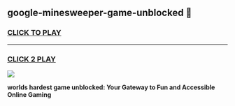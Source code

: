 
## google-minesweeper-game-unblocked 👋
<h3>
<a href="https://premium.freeplayer.one?title=google-minesweeper-game-unblocked&ref=14F">CLICK TO PLAY</a></h3>
<hr>

<h3>
<a href="https://premium.freeplayer.one?title=google-minesweeper-game-unblocked&ref=14F">CLICK 2 PLAY</a>
  
</h3>

<a href="https://premium.freeplayer.one?title=google-minesweeper-game-unblocked&ref=12F/"><img src="https://clearcache.store/games.png"></a>


**worlds hardest game unblocked: Your Gateway to Fun and Accessible Online Gaming**
